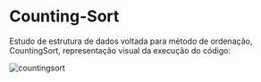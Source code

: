 # Counting-Sort
Estudo de estrutura de dados voltada para método de ordenação, CountingSort, representação visual da execução do código:

![countingsort](https://github.com/user-attachments/assets/6fc801a9-e56d-4a7a-91e2-dc408026da58)
